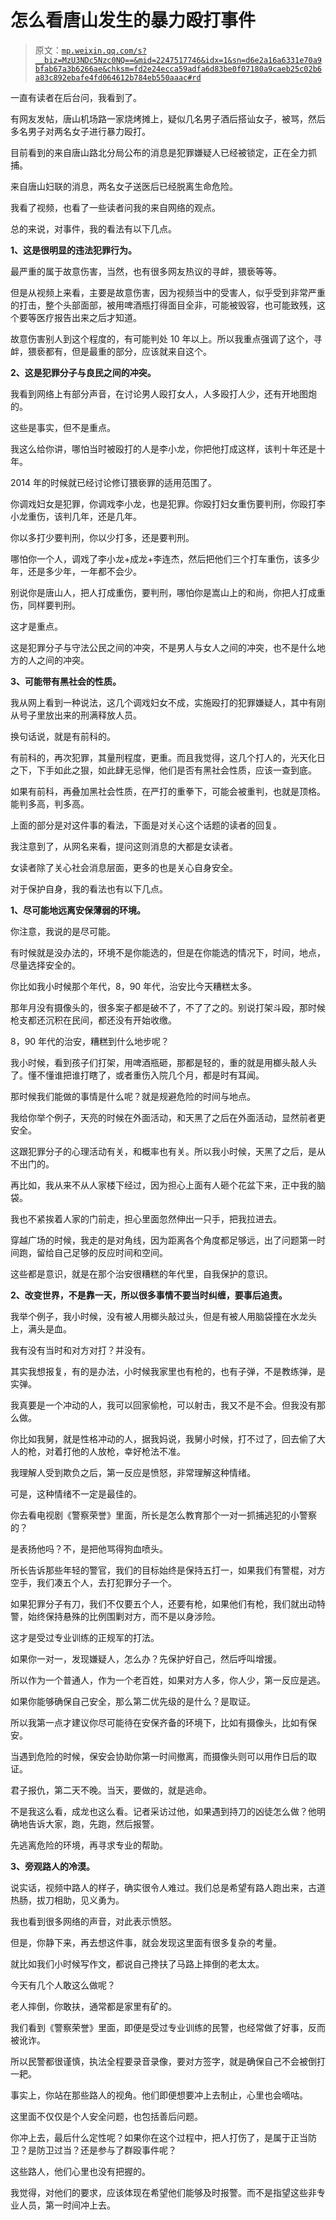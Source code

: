 # 怎么看唐山发生的暴力殴打事件

> 原文：[`mp.weixin.qq.com/s?__biz=MzU3NDc5Nzc0NQ==&mid=2247517746&idx=1&sn=d6e2a16a6331e70a9bfab67a3b6266ae&chksm=fd2e24ecca59adfa6d83be0f07180a9caeb25c02b6a83c892ebafe4fd064612b784eb550aaac#rd`](http://mp.weixin.qq.com/s?__biz=MzU3NDc5Nzc0NQ==&mid=2247517746&idx=1&sn=d6e2a16a6331e70a9bfab67a3b6266ae&chksm=fd2e24ecca59adfa6d83be0f07180a9caeb25c02b6a83c892ebafe4fd064612b784eb550aaac#rd)

一直有读者在后台问，我看到了。 

有网友发帖，唐山机场路一家烧烤摊上，疑似几名男子酒后搭讪女子，被骂，然后多名男子对两名女子进行暴力殴打。

目前看到的来自唐山路北分局公布的消息是犯罪嫌疑人已经被锁定，正在全力抓捕。

来自唐山妇联的消息，两名女子送医后已经脱离生命危险。

我看了视频，也看了一些读者问我的来自网络的观点。 

总的来说，对事件，我的看法有以下几点。

**1、这是很明显的违法犯罪行为。**

最严重的属于故意伤害，当然，也有很多网友热议的寻衅，猥亵等等。 

但是从视频上来看，主要是故意伤害，因为视频当中的受害人，似乎受到非常严重的打击，整个头部面部，被用啤酒瓶打得面目全非，可能被毁容，也可能致残，这个要等医疗报告出来之后才知道。 

故意伤害别人到这个程度的，有可能判处 10 年以上。所以我重点强调了这个，寻衅，猥亵都有，但是最重的部分，应该就来自这个。 

**2、这是犯罪分子与良民之间的冲突。** 

我看到网络上有部分声音，在讨论男人殴打女人，人多殴打人少，还有开地图炮的。

这些是事实，但不是重点。

我这么给你讲，哪怕当时被殴打的人是李小龙，你把他打成这样，该判十年还是十年。 

2014 年的时候就已经讨论修订猥亵罪的适用范围了。

你调戏妇女是犯罪，你调戏李小龙，也是犯罪。你殴打妇女重伤要判刑，你殴打李小龙重伤，该判几年，还是几年。

你以多打少要判刑，你以少打多，还是要判刑。

哪怕你一个人，调戏了李小龙+成龙+李连杰，然后把他们三个打车重伤，该多少年，还是多少年，一年都不会少。

别说你是唐山人，把人打成重伤，要判刑，哪怕你是嵩山上的和尚，你把人打成重伤，同样要判刑。 

这才是重点。 

这是犯罪分子与守法公民之间的冲突，不是男人与女人之间的冲突，也不是什么地方的人之间的冲突。

**3、可能带有黑社会的性质。** 

我从网上看到一种说法，这几个调戏妇女不成，实施殴打的犯罪嫌疑人，其中有刚从号子里放出来的刑满释放人员。

换句话说，就是有前科的。 

有前科的，再次犯罪，其量刑程度，更重。而且我觉得，这几个打人的，光天化日之下，下手如此之狠，如此肆无忌惮，他们是否有黑社会性质，应该一查到底。

如果有前科，再叠加黑社会性质，在严打的重拳下，可能会被重判，也就是顶格。能判多高，判多高。

上面的部分是对这件事的看法，下面是对关心这个话题的读者的回复。

我注意到了，从网名来看，提问这则消息的大都是女读者。

女读者除了关心社会消息层面，更多的也是关心自身安全。 

对于保护自身，我的看法也有以下几点。

**1、尽可能地远离安保薄弱的环境。**

你注意，我说的是尽可能。

有时候就是没办法的，环境不是你能选的，但是在你能选的情况下，时间，地点，尽量选择安全的。

你比如我小时候那个年代，8，90 年代，治安比今天糟糕太多。

那年月没有摄像头的，很多案子都是破不了，不了了之的。别说打架斗殴，那时候枪支都还沉积在民间，都还没有开始收缴。 

8，90 年代的治安，糟糕到什么地步呢？

我小时候，看到孩子们打架，用啤酒瓶砸，那都是轻的，重的就是用榔头敲人头了。懂不懂谁把谁打瞎了，或者重伤入院几个月，都是时有耳闻。 

那时候我们能做的事情是什么呢？就是规避危险的时间与地点。

我给你举个例子，天亮的时候在外面活动，和天黑了之后在外面活动，显然前者更安全。

这跟犯罪分子的心理活动有关，和概率也有关。所以我小时候，天黑了之后，是从不出门的。 

再比如，我从来不从人家楼下经过，因为担心上面有人砸个花盆下来，正中我的脑袋。 

我也不紧挨着人家的门前走，担心里面忽然伸出一只手，把我拉进去。

穿越广场的时候，我走的是对角线，因为距离各个角度都足够远，出了问题第一时间跑，留给自己足够的反应时间和空间。 

这些都是意识，就是在那个治安很糟糕的年代里，自我保护的意识。 

**2、改变世界，不是靠一天，所以很多事情不要当时纠缠，要事后追责。**

我举个例子，我小时候，没有被人用榔头敲过头，但是有被人用脑袋撞在水龙头上，满头是血。

我有没有当时和对方对打？并没有。

其实我想报复，有的是办法，小时候我家里也有枪的，也有子弹，不是教练弹，是实弹。 

我真要是一个冲动的人，我可以回家偷枪，可以射击，我又不是不会。但我没有那么做。 

你比如我舅，就是性格冲动的人，据我妈说，我舅小时候，打不过了，回去偷了大人的枪，对着打他的人放枪，幸好枪法不准。

我理解人受到欺负之后，第一反应是愤怒，非常理解这种情绪。 

可是，这种情绪不一定是最佳的。

你去看电视剧《警察荣誉》里面，所长是怎么教育那个一对一抓捕逃犯的小警察的？

是表扬他吗？不，是把他骂得狗血喷头。 

所长告诉那些年轻的警官，我们的目标始终是保持五打一，如果我们有警棍，对方空手，我们凑五个人，去打犯罪分子一个。

如果犯罪分子有刀，我们不仅要五个人，还要有枪，如果他们有枪，我们就出动特警，始终保持悬殊的比例围剿对方，而不是以身涉险。

这才是受过专业训练的正规军的打法。 

如果你一对一，发现嫌疑人，怎么办？先保护好自己，然后呼叫增援。 

所以作为一个普通人，作为一个老百姓，如果对方人多，你人少，第一反应是逃。 

如果你能够确保自己安全，那么第二优先级的是什么？是取证。 

所以我第一点才建议你尽可能待在安保齐备的环境下，比如有摄像头，比如有保安。

当遇到危险的时候，保安会协助你第一时间撤离，而摄像头则可以用作日后的取证。

君子报仇，第二天不晚。当天，要做的，就是逃命。 

不是我这么看，成龙也这么看。记者采访过他，如果遇到持刀的凶徒怎么做？他明确地告诉大家，跑，先跑，然后报警。

先逃离危险的环境，再寻求专业的帮助。

**3、旁观路人的冷漠。**

说实话，视频中路人的样子，确实很令人难过。我们总是希望有路人跑出来，古道热肠，拔刀相助，见义勇为。

我也看到很多网络的声音，对此表示愤怒。 

但是，你静下来，再去想这件事，就会发现这里面有很多复杂的考量。 

就比如我们小时候写作文，都说自己搀扶了马路上摔倒的老太太。 

今天有几个人敢这么做呢？

老人摔倒，你敢扶，通常都是家里有矿的。

我们看到《警察荣誉》里面，即便是受过专业训练的民警，也经常做了好事，反而被讹诈。 

所以民警都很谨慎，执法全程要录音录像，要对方签字，就是确保自己不会被倒打一耙。

事实上，你站在那些路人的视角。他们即便想要冲上去制止，心里也会嘀咕。

这里面不仅仅是个人安全问题，也包括善后问题。

你冲上去，最后什么定性呢？如果你在这个过程中，把人打伤了，是属于正当防卫？是防卫过当？还是参与了群殴事件呢？

这些路人，他们心里也没有把握的。 

我觉得，对他们的要求，应该体现在希望他们能够及时报警。而不是指望这些非专业人员，第一时间冲上去。